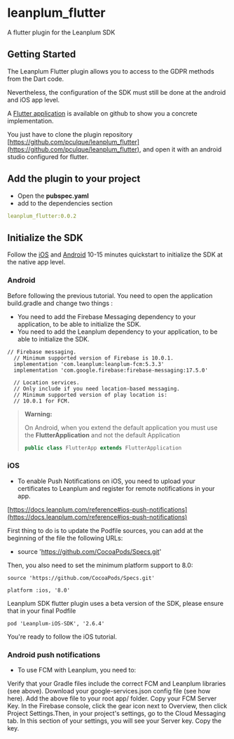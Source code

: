 # leanplum_flutter

A flutter plugin for the Leanplum SDK

## Getting Started

The Leanplum Flutter plugin allows you to access to the GDPR methods from the Dart code.

Nevertheless, the configuration of the SDK must still be done at the android and iOS app level.

A [Flutter application](https://github.com/pculque/leanplum_flutter) is available on github to show you a concrete implementation.

You just have to clone the plugin repository [https://github.com/pculque/leanplum_flutter](https://github.com/pculque/leanplum_flutter), and open it with an android studio configured for flutter.

## Add the plugin to your project

* Open the **pubspec.yaml**
* add to the dependencies section

```yaml
leanplum_flutter:0.0.2
```

## Initialize the SDK

Follow the [iOS](https://docs.leanplum.com/reference#ios-setup) and [Android](https://docs.leanplum.com/reference#android-setup) 10-15 minutes quickstart to initialize the SDK
at the native app level.

### Android

Before following the previous tutorial. You need to open the application build.gradle and change two things :
- You need to add the Firebase Messaging dependency to your application, to be able to initialize the SDK.
- You need to add the Leanplum dependency to your application, to be able to initialize the SDK.

```
// Firebase messaging.
  // Minimum supported version of Firebase is 10.0.1.
  implementation 'com.leanplum:leanplum-fcm:5.3.3'
  implementation 'com.google.firebase:firebase-messaging:17.5.0'

  // Location services.
  // Only include if you need location-based messaging.
  // Minimum supported version of play location is:
  // 10.0.1 for FCM.

```

>**Warning:**
>
> On Android, when you extend the default application you must use the **FlutterApplication** and not the default Application
>
> ```java
> public class FlutterApp extends FlutterApplication
> ```

### iOS

- To enable Push Notifications on iOS, you need to upload your certificates to Leanplum and register for remote notifications in your app.

[https://docs.leanplum.com/reference#ios-push-notifications](https://docs.leanplum.com/reference#ios-push-notifications)

First thing to do is to update the Podfile sources, you can add at the beginning of the file the following URLs:

- source 'https://github.com/CocoaPods/Specs.git'

Then, you also need to set the minimum platform support to 8.0:

```
source 'https://github.com/CocoaPods/Specs.git'

platform :ios, '8.0'
```

Leanplum SDK flutter plugin uses a beta version of the SDK, please ensure that in your final Podfile

```
pod 'Leanplum-iOS-SDK', '2.6.4'
```

You're ready to follow the iOS tutorial.

### Android push notifications

- To use FCM with Leanplum, you need to:

Verify that your Gradle files include the correct FCM and Leanplum libraries (see above).
Download your google-services.json config file (see how here).
Add the above file to your root app/ folder.
Copy your FCM Server Key. In the Firebase console, click the gear icon next to Overview, then click Project Settings.Then, in your project's settings, go to the Cloud Messaging tab. In this section of your settings, you will see your Server key. Copy the key.

